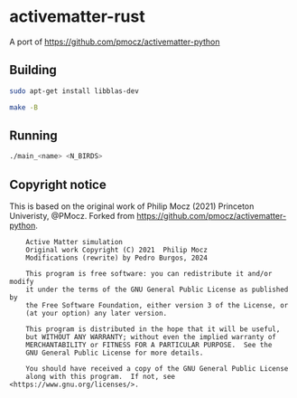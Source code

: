 # activematter-rust

A port of https://github.com/pmocz/activematter-python 

## Building

```bash
sudo apt-get install libblas-dev
```

```bash
make -B
```

## Running

```sh
./main_<name> <N_BIRDS>
```

## Copyright notice

This is based on the original work of Philip Mocz (2021) Princeton Univeristy,
@PMocz. Forked from https://github.com/pmocz/activematter-python.

```
    Active Matter simulation
    Original work Copyright (C) 2021  Philip Mocz
    Modifications (rewrite) by Pedro Burgos, 2024

    This program is free software: you can redistribute it and/or modify
    it under the terms of the GNU General Public License as published by
    the Free Software Foundation, either version 3 of the License, or
    (at your option) any later version.

    This program is distributed in the hope that it will be useful,
    but WITHOUT ANY WARRANTY; without even the implied warranty of
    MERCHANTABILITY or FITNESS FOR A PARTICULAR PURPOSE.  See the
    GNU General Public License for more details.

    You should have received a copy of the GNU General Public License
    along with this program.  If not, see <https://www.gnu.org/licenses/>.
```
